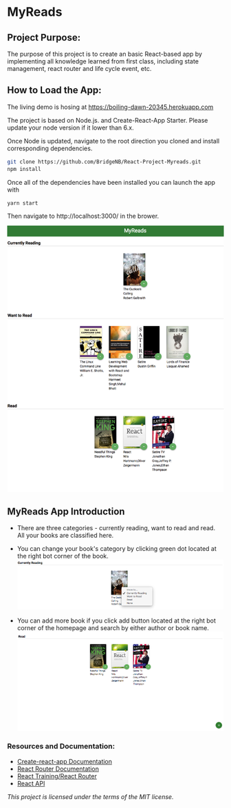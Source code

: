 # MyReads

## Project Purpose:
The purpose of this project is to create an basic React-based app by implementing all knowledge learned from first class, including state management, react router and life cycle event, etc.


## How to Load the App:

The living demo is hosing at https://boiling-dawn-20345.herokuapp.com

The project is based on Node.js. and Create-React-App Starter. Please update your node version if it lower than 6.x.

Once Node is updated, navigate to the root direction you cloned and install corresponding dependencies.

```bash
git clone https://github.com/BridgeNB/React-Project-Myreads.git
npm install
```
Once all of the dependencies have been installed you can launch the app with

```bash
yarn start
```

Then navigate to http://localhost:3000/ in the brower.

![Front Page](/screenshots/FrontPage.png "Front Page")

## MyReads App Introduction
* There are three categories - currently reading, want to read and read. All your books are classified here.

* You can change your book's category by clicking green dot located at the right bot corner of the book.
![Cate Change](/screenshots/ChangeCategory.png "Cate Change")
* You can add more book if you click add button located at the right bot corner of the homepage and search by either author or book name.
![Book Add](/screenshots/AddBook.png "Book Add")

### Resources and Documentation:
* [Create-react-app Documentation](https://github.com/facebookincubator/create-react-app)
* [React Router Documentation](http://knowbody.github.io/react-router-docs/)
* [React Training/React Router](https://reacttraining.com/react-router/web/api/BrowserRouter)
* [React API](https://facebook.github.io/react/docs/react-api.html)

*This project is licensed under the terms of the MIT license.*
